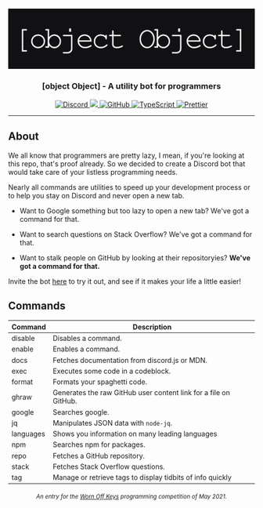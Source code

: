 ![banner image](assets/banner.png)

### <p align="center">[object Object] - A utility bot for programmers</p>

<div align="center">
    <a href="https://discord.gg/ZU6PZdYcps">
      <img src="https://img.shields.io/discord/839156004712349736?color=%235C6FB1&logo=discord&logoColor=%23fff&style=for-the-badge" alt="Discord" />
    </a>
    <a href="https://discord.com/api/oauth2/authorize?client_id=839151235860004894&permissions=8&scope=bot%20applications.commands">
        <img src="https://img.shields.io/badge/invite-the%20bot-5C6FB1?style=for-the-badge&logo=discord&logoColor=white">
    </a>
    <a href="https://github.com/dheerajpv/object-object">
        <img src="https://img.shields.io/github/license/dheerajpv/object-object?style=for-the-badge" alt="GitHub" />
    </a>
    <a href="https://www.typescriptlang.org/">
      <img src="https://img.shields.io/badge/built%20with-typescript-blue?style=for-the-badge" alt="TypeScript" />
    </a>
    <a href="https://github.com/prettier/prettier/">
      <img src="https://img.shields.io/badge/code_style-prettier-ff69b4.svg?style=for-the-badge" alt="Prettier" />
    </a>
</div>

---

## About

We all know that programmers are pretty lazy, I mean, if you're looking at this repo, that's proof already.
So we decided to create a Discord bot that would take care of your listless programming needs.

Nearly all commands are utilities to speed up your development process or to help you stay on Discord and never open a new tab.

-   Want to Google something but too lazy to open a new tab? We've got a command for that.

-   Want to search questions on Stack Overflow? We've got a command for that.

-   Want to stalk people on GitHub by looking at their repositoryies? **We've got a command for that.**

Invite the bot [here](https://discord.com/oauth2/authorize?client_id=839151235860004894&scope=bot&permissions=8) to try it out, and see if it makes your life a little easier!

## Commands

| Command   | Description                                                      |
| --------- | ---------------------------------------------------------------- |
| disable   | Disables a command.                                              |
| enable    | Enables a command.                                               |
| docs      | Fetches documentation from discord.js or MDN.                    |
| exec      | Executes some code in a codeblock.                               |
| format    | Formats your spaghetti code.                                     |
| ghraw     | Generates the raw GitHub user content link for a file on GitHub. |
| google    | Searches google.                                                 |
| jq        | Manipulates JSON data with `node-jq`.                            |
| languages | Shows you information on many leading languages                  |
| npm       | Searches npm for packages.                                       |
| repo      | Fetches a GitHub repository.                                     |
| stack     | Fetches Stack Overflow questions.                                |
| tag       | Manage or retrieve tags to display tidbits of info quickly       |

<h6 align="center"><sup>An entry for the <a href="https://discord.gg/8KbMUMqPuR">Worn Off Keys</a> programming competition of May 2021.</sup></h6>
